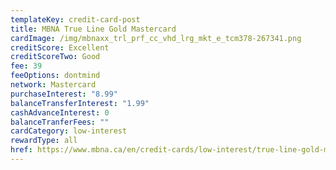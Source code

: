 ```yaml
---
templateKey: credit-card-post
title: MBNA True Line Gold Mastercard
cardImage: /img/mbnaxx_trl_prf_cc_vhd_lrg_mkt_e_tcm378-267341.png
creditScore: Excellent
creditScoreTwo: Good
fee: 39
feeOptions: dontmind
network: Mastercard
purchaseInterest: "8.99"
balanceTransferInterest: "1.99"
cashAdvanceInterest: 0
balanceTranferFees: ""
cardCategory: low-interest
rewardType: all
href: https://www.mbna.ca/en/credit-cards/low-interest/true-line-gold-mastercard/
---
```

